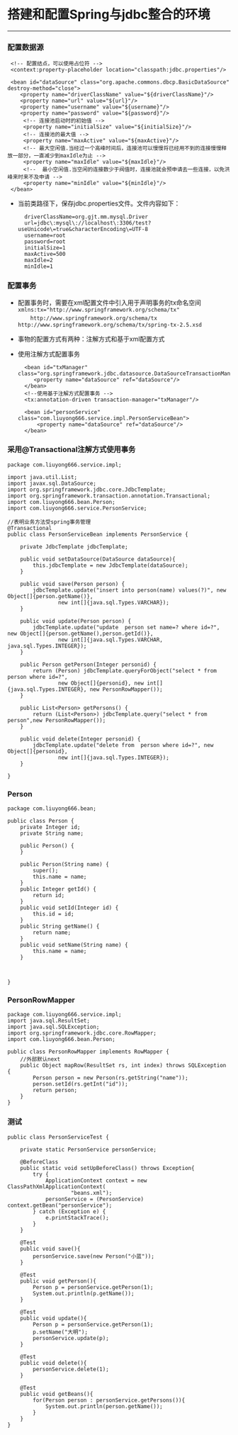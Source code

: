# 搭建和配置Spring与jdbc整合的环境
---

### 配置数据源


 	 <!-- 配置结点，可以使用占位符 -->
	 <context:property-placeholder location="classpath:jdbc.properties"/>
	 
	 <bean id="dataSource" class="org.apache.commons.dbcp.BasicDataSource" destroy-method="close">
	    <property name="driverClassName" value="${driverClassName}"/>
	    <property name="url" value="${url}"/>
	    <property name="username" value="${username}"/>
	    <property name="password" value="${password}"/>
	     <!-- 连接池启动时的初始值 -->
		 <property name="initialSize" value="${initialSize}"/>
		 <!-- 连接池的最大值 -->
		 <property name="maxActive" value="${maxActive}"/>
		 <!-- 最大空闲值.当经过一个高峰时间后，连接池可以慢慢将已经用不到的连接慢慢释放一部分，一直减少到maxIdle为止 -->
		 <property name="maxIdle" value="${maxIdle}"/>
		 <!--  最小空闲值.当空闲的连接数少于阀值时，连接池就会预申请去一些连接，以免洪峰来时来不及申请 -->
		 <property name="minIdle" value="${minIdle}"/>
	 </bean>

- 当前类路径下，保存jdbc.properties文件。文件内容如下：

		driverClassName=org.gjt.mm.mysql.Driver
		url=jdbc\:mysql\://localhost\:3306/test?useUnicode\=true&characterEncoding\=UTF-8
		username=root
		password=root
		initialSize=1
		maxActive=500
		maxIdle=2
		minIdle=1

### 配置事务

- 配置事务时，需要在xml配置文件中引入用于声明事务的tx命名空间
　　```xmlns:tx="http://www.springframework.org/schema/tx"``` <br/>
　　```http://www.springframework.org/schema/tx http://www.springframework.org/schema/tx/spring-tx-2.5.xsd```

- 事物的配置方式有两种：注解方式和基于xml配置方式


- 使用注解方式配置事务

		<bean id="txManager" class="org.springframework.jdbc.datasource.DataSourceTransactionManager">
	  	   <property name="dataSource" ref="dataSource"/>
	    </bean>
		<!--使用基于注解方式配置事务 -->  
		<tx:annotation-driven transaction-manager="txManager"/>
		
		<bean id="personService" class="com.liuyong666.service.impl.PersonServiceBean">
			<property name="dataSource" ref="dataSource"/>
		</bean>

### 采用@Transactional注解方式使用事务
	
	package com.liuyong666.service.impl;
	
	import java.util.List;
	import javax.sql.DataSource;
	import org.springframework.jdbc.core.JdbcTemplate;
	import org.springframework.transaction.annotation.Transactional;
	import com.liuyong666.bean.Person;
	import com.liuyong666.service.PersonService;
	
	//表明业务方法受spring事务管理
	@Transactional
	public class PersonServiceBean implements PersonService {
		
		private JdbcTemplate jdbcTemplate;
		
		public void setDataSource(DataSource dataSource){
			this.jdbcTemplate = new JdbcTemplate(dataSource);
		}
	
		public void save(Person person) {
			jdbcTemplate.update("insert into person(name) values(?)", new Object[]{person.getName()}, 
					new int[]{java.sql.Types.VARCHAR});
		}
	
		public void update(Person person) {
			jdbcTemplate.update("update  person set name=? where id=?", new Object[]{person.getName(),person.getId()}, 
					new int[]{java.sql.Types.VARCHAR, java.sql.Types.INTEGER});
		}
	
		public Person getPerson(Integer personid) {
			return (Person) jdbcTemplate.queryForObject("select * from person where id=?", 
					new Object[]{personid}, new int[]{java.sql.Types.INTEGER}, new PersonRowMapper());
		}
	
		public List<Person> getPersons() {
			return (List<Person>) jdbcTemplate.query("select * from person",new PersonRowMapper());
		}
	
		public void delete(Integer personid) {
			jdbcTemplate.update("delete from  person where id=?", new Object[]{personid}, 
					new int[]{java.sql.Types.INTEGER});
		}
	
	}

### Person
	
	package com.liuyong666.bean;
	
	public class Person {
		private Integer id;
		private String name;
		
		public Person() {
		}
		
		public Person(String name) {
			super();
			this.name = name;
		}
		public Integer getId() {
			return id;
		}
		public void setId(Integer id) {
			this.id = id;
		}
		public String getName() {
			return name;
		}
		public void setName(String name) {
			this.name = name;
		}
		
		
	
	}

### PersonRowMapper
	
	package com.liuyong666.service.impl;
	import java.sql.ResultSet;
	import java.sql.SQLException;
	import org.springframework.jdbc.core.RowMapper;
	import com.liuyong666.bean.Person;
	
	public class PersonRowMapper implements RowMapper {
		//外部默认next
		public Object mapRow(ResultSet rs, int index) throws SQLException {
			Person person = new Person(rs.getString("name"));
			person.setId(rs.getInt("id"));
			return person;
		}
	} 

### 测试
	
	public class PersonServiceTest {
		
		private static PersonService personService;
		
		@BeforeClass
		public static void setUpBeforeClass() throws Exception{
			try {
				ApplicationContext context = new ClassPathXmlApplicationContext(
						"beans.xml");
				personService = (PersonService) context.getBean("personService");
			} catch (Exception e) {
				e.printStackTrace();
			}
		}
		
		@Test
		public void save(){
			personService.save(new Person("小蓝"));
		}
		
		@Test
		public void getPerson(){
			Person p = personService.getPerson(1);
			System.out.println(p.getName());
		}
		
		@Test
		public void update(){
			Person p = personService.getPerson(1);
			p.setName("大明");
			personService.update(p);
		}
		
		@Test
		public void delete(){
			personService.delete(1);
		}
		
		@Test
		public void getBeans(){
			for(Person person : personService.getPersons()){
				System.out.println(person.getName());
			}
		}
	}